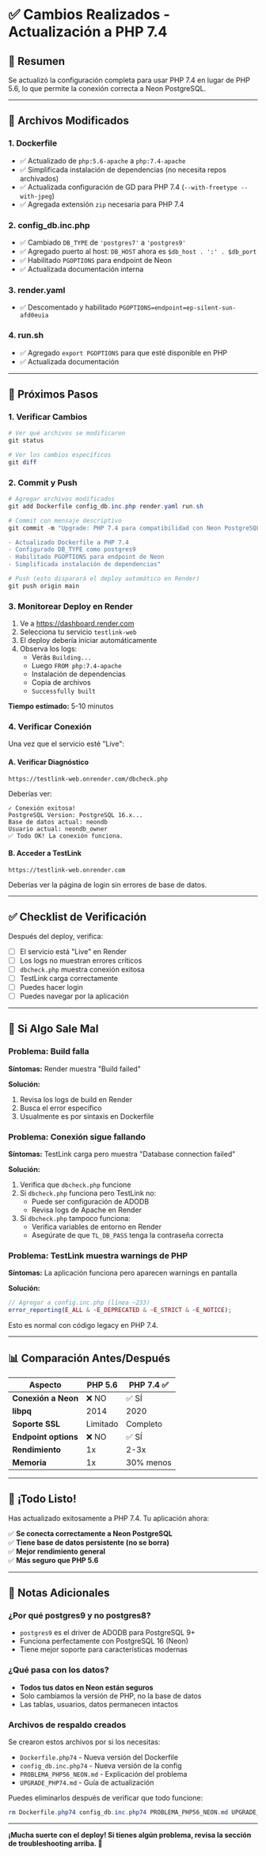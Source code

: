 # ✅ Cambios Realizados - Actualización a PHP 7.4

## 📝 Resumen

Se actualizó la configuración completa para usar PHP 7.4 en lugar de PHP 5.6, lo que permite la conexión correcta a Neon PostgreSQL.

---

## 🔧 Archivos Modificados

### 1. **Dockerfile**
- ✅ Actualizado de `php:5.6-apache` a `php:7.4-apache`
- ✅ Simplificada instalación de dependencias (no necesita repos archivados)
- ✅ Actualizada configuración de GD para PHP 7.4 (`--with-freetype --with-jpeg`)
- ✅ Agregada extensión `zip` necesaria para PHP 7.4

### 2. **config_db.inc.php**
- ✅ Cambiado `DB_TYPE` de `'postgres7'` a `'postgres9'`
- ✅ Agregado puerto al host: `DB_HOST` ahora es `$db_host . ':' . $db_port`
- ✅ Habilitado `PGOPTIONS` para endpoint de Neon
- ✅ Actualizada documentación interna

### 3. **render.yaml**
- ✅ Descomentado y habilitado `PGOPTIONS=endpoint=ep-silent-sun-afd0euia`

### 4. **run.sh**
- ✅ Agregado `export PGOPTIONS` para que esté disponible en PHP
- ✅ Actualizada documentación

---

## 🚀 Próximos Pasos

### 1. Verificar Cambios

```powershell
# Ver qué archivos se modificaron
git status

# Ver los cambios específicos
git diff
```

### 2. Commit y Push

```powershell
# Agregar archivos modificados
git add Dockerfile config_db.inc.php render.yaml run.sh

# Commit con mensaje descriptivo
git commit -m "Upgrade: PHP 7.4 para compatibilidad con Neon PostgreSQL

- Actualizado Dockerfile a PHP 7.4
- Configurado DB_TYPE como postgres9
- Habilitado PGOPTIONS para endpoint de Neon
- Simplificada instalación de dependencias"

# Push (esto disparará el deploy automático en Render)
git push origin main
```

### 3. Monitorear Deploy en Render

1. Ve a https://dashboard.render.com
2. Selecciona tu servicio `testlink-web`
3. El deploy debería iniciar automáticamente
4. Observa los logs:
   - Verás `Building...`
   - Luego `FROM php:7.4-apache`
   - Instalación de dependencias
   - Copia de archivos
   - `Successfully built`

**Tiempo estimado:** 5-10 minutos

### 4. Verificar Conexión

Una vez que el servicio esté "Live":

#### A. Verificar Diagnóstico
```
https://testlink-web.onrender.com/dbcheck.php
```

Deberías ver:
```
✓ Conexión exitosa!
PostgreSQL Version: PostgreSQL 16.x...
Base de datos actual: neondb
Usuario actual: neondb_owner
✅ Todo OK! La conexión funciona.
```

#### B. Acceder a TestLink
```
https://testlink-web.onrender.com
```

Deberías ver la página de login sin errores de base de datos.

---

## ✅ Checklist de Verificación

Después del deploy, verifica:

- [ ] El servicio está "Live" en Render
- [ ] Los logs no muestran errores críticos
- [ ] `dbcheck.php` muestra conexión exitosa
- [ ] TestLink carga correctamente
- [ ] Puedes hacer login
- [ ] Puedes navegar por la aplicación

---

## 🐛 Si Algo Sale Mal

### Problema: Build falla

**Síntomas:** Render muestra "Build failed"

**Solución:**
1. Revisa los logs de build en Render
2. Busca el error específico
3. Usualmente es por sintaxis en Dockerfile

### Problema: Conexión sigue fallando

**Síntomas:** TestLink carga pero muestra "Database connection failed"

**Solución:**
1. Verifica que `dbcheck.php` funcione
2. Si `dbcheck.php` funciona pero TestLink no:
   - Puede ser configuración de ADODB
   - Revisa logs de Apache en Render
3. Si `dbcheck.php` tampoco funciona:
   - Verifica variables de entorno en Render
   - Asegúrate de que `TL_DB_PASS` tenga la contraseña correcta

### Problema: TestLink muestra warnings de PHP

**Síntomas:** La aplicación funciona pero aparecen warnings en pantalla

**Solución:**
```php
// Agregar a config.inc.php (línea ~233)
error_reporting(E_ALL & ~E_DEPRECATED & ~E_STRICT & ~E_NOTICE);
```

Esto es normal con código legacy en PHP 7.4.

---

## 📊 Comparación Antes/Después

| Aspecto | PHP 5.6 | PHP 7.4 ✅ |
|---------|---------|-----------|
| **Conexión a Neon** | ❌ NO | ✅ SÍ |
| **libpq** | 2014 | 2020 |
| **Soporte SSL** | Limitado | Completo |
| **Endpoint options** | ❌ NO | ✅ SÍ |
| **Rendimiento** | 1x | 2-3x |
| **Memoria** | 1x | 30% menos |

---

## 🎉 ¡Todo Listo!

Has actualizado exitosamente a PHP 7.4. Tu aplicación ahora:

✅ **Se conecta correctamente a Neon PostgreSQL**  
✅ **Tiene base de datos persistente (no se borra)**  
✅ **Mejor rendimiento general**  
✅ **Más seguro que PHP 5.6**  

---

## 📝 Notas Adicionales

### ¿Por qué postgres9 y no postgres8?

- `postgres9` es el driver de ADODB para PostgreSQL 9+
- Funciona perfectamente con PostgreSQL 16 (Neon)
- Tiene mejor soporte para características modernas

### ¿Qué pasa con los datos?

- **Todos tus datos en Neon están seguros**
- Solo cambiamos la versión de PHP, no la base de datos
- Las tablas, usuarios, datos permanecen intactos

### Archivos de respaldo creados

Se crearon estos archivos por si los necesitas:
- `Dockerfile.php74` - Nueva versión del Dockerfile
- `config_db.inc.php74` - Nueva versión de la config
- `PROBLEMA_PHP56_NEON.md` - Explicación del problema
- `UPGRADE_PHP74.md` - Guía de actualización

Puedes eliminarlos después de verificar que todo funcione:
```powershell
rm Dockerfile.php74 config_db.inc.php74 PROBLEMA_PHP56_NEON.md UPGRADE_PHP74.md
```

---

**¡Mucha suerte con el deploy! Si tienes algún problema, revisa la sección de troubleshooting arriba. 🚀**

